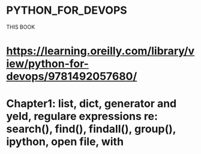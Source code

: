 # PYTHON_FOR_DEVOPS
 THIS BOOK
 
# https://learning.oreilly.com/library/view/python-for-devops/9781492057680/

# Chapter1: list, dict, generator and yeld, regulare expressions re: search(), find(), findall(), group(), ipython, open file, with

#
